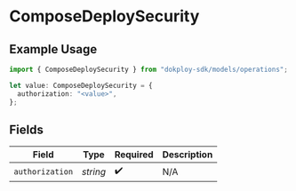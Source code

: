 # ComposeDeploySecurity

## Example Usage

```typescript
import { ComposeDeploySecurity } from "dokploy-sdk/models/operations";

let value: ComposeDeploySecurity = {
  authorization: "<value>",
};
```

## Fields

| Field              | Type               | Required           | Description        |
| ------------------ | ------------------ | ------------------ | ------------------ |
| `authorization`    | *string*           | :heavy_check_mark: | N/A                |